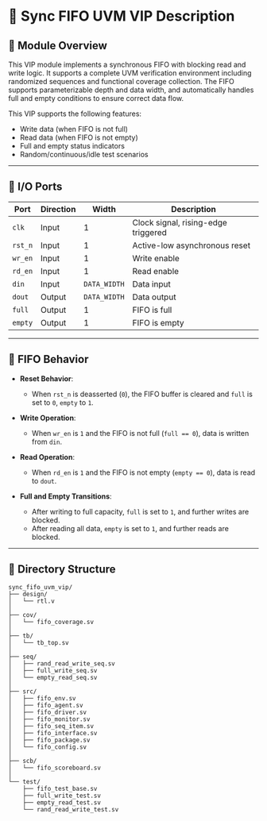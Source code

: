 # 📘 Sync FIFO UVM VIP Description

## 🧩 Module Overview

This VIP module implements a synchronous FIFO with blocking read and write logic. It supports a complete UVM verification environment including randomized sequences and functional coverage collection. The FIFO supports parameterizable depth and data width, and automatically handles full and empty conditions to ensure correct data flow.

This VIP supports the following features:

- Write data (when FIFO is not full)
- Read data (when FIFO is not empty)
- Full and empty status indicators
- Random/continuous/idle test scenarios

---

## 🔧 I/O Ports

| Port    | Direction | Width        | Description                          |
|---------|-----------|--------------|--------------------------------------|
| `clk`   | Input     | 1            | Clock signal, rising-edge triggered  |
| `rst_n` | Input     | 1            | Active-low asynchronous reset        |
| `wr_en` | Input     | 1            | Write enable                         |
| `rd_en` | Input     | 1            | Read enable                          |
| `din`   | Input     | `DATA_WIDTH` | Data input                           |
| `dout`  | Output    | `DATA_WIDTH` | Data output                          |
| `full`  | Output    | 1            | FIFO is full                         |
| `empty` | Output    | 1            | FIFO is empty                        |

---

## 🔁 FIFO Behavior

- **Reset Behavior**:
  - When `rst_n` is deasserted (`0`), the FIFO buffer is cleared and `full` is set to `0`, `empty` to `1`.

- **Write Operation**:
  - When `wr_en` is `1` and the FIFO is not full (`full == 0`), data is written from `din`.

- **Read Operation**:
  - When `rd_en` is `1` and the FIFO is not empty (`empty == 0`), data is read to `dout`.

- **Full and Empty Transitions**:
  - After writing to full capacity, `full` is set to `1`, and further writes are blocked.
  - After reading all data, `empty` is set to `1`, and further reads are blocked.

---

## 📁 Directory Structure
```
sync_fifo_uvm_vip/
├── design/
│   └── rtl.v
│
├── cov/
│   └── fifo_coverage.sv
│
├── tb/
│   └── tb_top.sv
│
├── seq/
│   ├── rand_read_write_seq.sv
│   ├── full_write_seq.sv
│   └── empty_read_seq.sv
│
├── src/
│   ├── fifo_env.sv
│   ├── fifo_agent.sv
│   ├── fifo_driver.sv
│   ├── fifo_monitor.sv
│   ├── fifo_seq_item.sv
│   ├── fifo_interface.sv
│   ├── fifo_package.sv
│   └── fifo_config.sv
│
├── scb/
│   └── fifo_scoreboard.sv
│
└── test/
    ├── fifo_test_base.sv
    ├── full_write_test.sv
    ├── empty_read_test.sv
    └── rand_read_write_test.sv
```